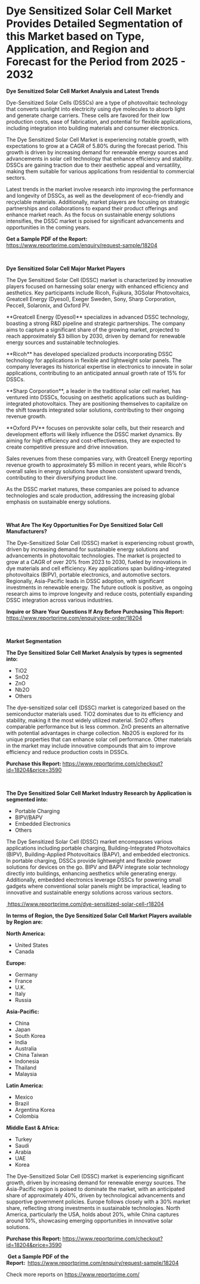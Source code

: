 <p><h1>Dye Sensitized Solar Cell Market Provides Detailed Segmentation of this Market based on Type, Application, and Region and Forecast for the Period from 2025 - 2032</h1></p><p><strong>Dye Sensitized Solar Cell Market Analysis and Latest Trends</strong></p>
<p><p>Dye-Sensitized Solar Cells (DSSCs) are a type of photovoltaic technology that converts sunlight into electricity using dye molecules to absorb light and generate charge carriers. These cells are favored for their low production costs, ease of fabrication, and potential for flexible applications, including integration into building materials and consumer electronics.</p><p>The Dye Sensitized Solar Cell Market is experiencing notable growth, with expectations to grow at a CAGR of 5.80% during the forecast period. This growth is driven by increasing demand for renewable energy sources and advancements in solar cell technology that enhance efficiency and stability. DSSCs are gaining traction due to their aesthetic appeal and versatility, making them suitable for various applications from residential to commercial sectors.</p><p>Latest trends in the market involve research into improving the performance and longevity of DSSCs, as well as the development of eco-friendly and recyclable materials. Additionally, market players are focusing on strategic partnerships and collaborations to expand their product offerings and enhance market reach. As the focus on sustainable energy solutions intensifies, the DSSC market is poised for significant advancements and opportunities in the coming years.</p></p>
<p><strong>Get a Sample PDF of the Report:&nbsp;</strong> <a href="https://www.reportprime.com/enquiry/request-sample/18204?utm_campaign=3514&utm_medium=2&utm_source=Github&utm_content=ia&utm_term=19032025&utm_id=dye-sensitized-solar-cell">https://www.reportprime.com/enquiry/request-sample/18204</a></p>
<p>&nbsp;</p>
<p><strong>Dye Sensitized Solar Cell Major Market Players</strong></p>
<p><p>The Dye Sensitized Solar Cell (DSSC) market is characterized by innovative players focused on harnessing solar energy with enhanced efficiency and aesthetics. Key participants include Ricoh, Fujikura, 3GSolar Photovoltaics, Greatcell Energy (Dyesol), Exeger Sweden, Sony, Sharp Corporation, Peccell, Solaronix, and Oxford PV.</p><p>**Greatcell Energy (Dyesol)** specializes in advanced DSSC technology, boasting a strong R&D pipeline and strategic partnerships. The company aims to capture a significant share of the growing market, projected to reach approximately $3 billion by 2030, driven by demand for renewable energy sources and sustainable technologies.</p><p>**Ricoh** has developed specialized products incorporating DSSC technology for applications in flexible and lightweight solar panels. The company leverages its historical expertise in electronics to innovate in solar applications, contributing to an anticipated annual growth rate of 15% for DSSCs.</p><p>**Sharp Corporation**, a leader in the traditional solar cell market, has ventured into DSSCs, focusing on aesthetic applications such as building-integrated photovoltaics. They are positioning themselves to capitalize on the shift towards integrated solar solutions, contributing to their ongoing revenue growth.</p><p>**Oxford PV** focuses on perovskite solar cells, but their research and development efforts will likely influence the DSSC market dynamics. By aiming for high efficiency and cost-effectiveness, they are expected to create competitive pressure and drive innovation.</p><p>Sales revenues from these companies vary, with Greatcell Energy reporting revenue growth to approximately $5 million in recent years, while Ricoh's overall sales in energy solutions have shown consistent upward trends, contributing to their diversifying product line.</p><p>As the DSSC market matures, these companies are poised to advance technologies and scale production, addressing the increasing global emphasis on sustainable energy solutions.</p></p>
<p>&nbsp;</p>
<p><strong>What Are The Key Opportunities For Dye Sensitized Solar Cell Manufacturers?</strong></p>
<p><p>The Dye-Sensitized Solar Cell (DSSC) market is experiencing robust growth, driven by increasing demand for sustainable energy solutions and advancements in photovoltaic technologies. The market is projected to grow at a CAGR of over 20% from 2023 to 2030, fueled by innovations in dye materials and cell efficiency. Key applications span building-integrated photovoltaics (BIPV), portable electronics, and automotive sectors. Regionally, Asia-Pacific leads in DSSC adoption, with significant investments in renewable energy. The future outlook is positive, as ongoing research aims to improve longevity and reduce costs, potentially expanding DSSC integration across various industries.</p></p>
<p><strong>Inquire or Share Your Questions If Any Before Purchasing This Report:</strong> <a href="https://www.reportprime.com/enquiry/pre-order/18204?utm_campaign=3514&utm_medium=2&utm_source=Github&utm_content=ia&utm_term=19032025&utm_id=dye-sensitized-solar-cell">https://www.reportprime.com/enquiry/pre-order/18204</a></p>
<p>&nbsp;</p>
<p><strong>Market Segmentation</strong></p>
<p><strong>The Dye Sensitized Solar Cell Market Analysis by types is segmented into:</strong></p>
<p><ul><li>TiO2</li><li>SnO2</li><li>ZnO</li><li>Nb2O</li><li>Others</li></ul></p>
<p><p>The dye-sensitized solar cell (DSSC) market is categorized based on the semiconductor materials used. TiO2 dominates due to its efficiency and stability, making it the most widely utilized material. SnO2 offers comparable performance but is less common. ZnO presents an alternative with potential advantages in charge collection. Nb2O5 is explored for its unique properties that can enhance solar cell performance. Other materials in the market may include innovative compounds that aim to improve efficiency and reduce production costs in DSSCs.</p></p>
<p><strong>Purchase this Report:&nbsp;</strong><a href="https://www.reportprime.com/checkout?id=18204&price=3590&utm_campaign=3514&utm_medium=2&utm_source=Github&utm_content=ia&utm_term=19032025&utm_id=dye-sensitized-solar-cell">https://www.reportprime.com/checkout?id=18204&price=3590</a></p>
<p>&nbsp;</p>
<p><strong>The Dye Sensitized Solar Cell Market Industry Research by Application is segmented into:</strong></p>
<p><ul><li>Portable Charging</li><li>BIPV/BAPV</li><li>Embedded Electronics</li><li>Others</li></ul></p>
<p><p>The Dye Sensitized Solar Cell (DSSC) market encompasses various applications including portable charging, Building-Integrated Photovoltaics (BIPV), Building-Applied Photovoltaics (BAPV), and embedded electronics. In portable charging, DSSCs provide lightweight and flexible power solutions for devices on the go. BIPV and BAPV integrate solar technology directly into buildings, enhancing aesthetics while generating energy. Additionally, embedded electronics leverage DSSCs for powering small gadgets where conventional solar panels might be impractical, leading to innovative and sustainable energy solutions across various sectors.</p></p>
<p><a href="https://www.reportprime.com/dye-sensitized-solar-cell-r18204?utm_campaign=3514&utm_medium=2&utm_source=Github&utm_content=ia&utm_term=19032025&utm_id=dye-sensitized-solar-cell">&nbsp;https://www.reportprime.com/dye-sensitized-solar-cell-r18204</a></p>
<p><strong>In terms of Region, the Dye Sensitized Solar Cell Market Players available by Region are:</strong></p>
<p>
    <p> <strong> North America: </strong>
        <ul>
            <li>United States</li>
            <li>Canada</li>
        </ul>
        </p> 
    <p> <strong> Europe: </strong>
        <ul>
            <li>Germany</li>
            <li>France</li>
            <li>U.K.</li>
            <li>Italy</li>
            <li>Russia</li>
        </ul>
        </p> 
    <p> <strong> Asia-Pacific: </strong>
        <ul>
            <li>China</li>
            <li>Japan</li>
            <li>South Korea</li>
            <li>India</li>
            <li>Australia</li>
            <li>China Taiwan</li>
            <li>Indonesia</li>
            <li>Thailand</li>
            <li>Malaysia</li>
        </ul>
        </p> 
    <p> <strong> Latin America: </strong>
        <ul>
            <li>Mexico</li>
            <li>Brazil</li>
            <li>Argentina Korea</li>
            <li>Colombia</li>
        </ul>
        </p> 
    <p> <strong> Middle East & Africa: </strong>
        <ul>
            <li>Turkey</li>
            <li>Saudi</li>
            <li>Arabia</li>
            <li>UAE</li>
            <li>Korea</li>
        </ul>
    </p>
    </p>
<p><p>The Dye-Sensitized Solar Cell (DSSC) market is experiencing significant growth, driven by increasing demand for renewable energy sources. The Asia-Pacific region is poised to dominate the market, with an anticipated share of approximately 40%, driven by technological advancements and supportive government policies. Europe follows closely with a 30% market share, reflecting strong investments in sustainable technologies. North America, particularly the USA, holds about 20%, while China captures around 10%, showcasing emerging opportunities in innovative solar solutions.</p></p>
<p><strong>Purchase this Report: </strong><a href="https://www.reportprime.com/checkout?id=18204&price=3590&utm_campaign=3514&utm_medium=2&utm_source=Github&utm_content=ia&utm_term=19032025&utm_id=dye-sensitized-solar-cell">https://www.reportprime.com/checkout?id=18204&price=3590</a></p>
<p>&nbsp;<strong>Get a Sample PDF of the Report:&nbsp;&nbsp;</strong><a href="https://www.reportprime.com/enquiry/request-sample/18204?utm_campaign=3514&utm_medium=2&utm_source=Github&utm_content=ia&utm_term=19032025&utm_id=dye-sensitized-solar-cell">https://www.reportprime.com/enquiry/request-sample/18204</a></p>
<p><strong></strong></p>
<p>Check more reports on <a href="https://www.reportprime.com/?utm_campaign=3514&utm_medium=2&utm_source=Github&utm_content=ia&utm_term=19032025&utm_id=dye-sensitized-solar-cell">https://www.reportprime.com/</a></p>